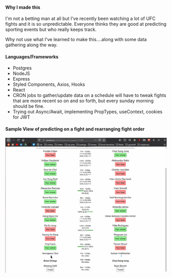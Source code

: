 #### Why I made this
I'm not a betting man at all but I've recently been watching a lot of UFC fights and it is so unpredictable. Everyone thinks they are good at predicting sporting events but who really keeps track.

Why not use what I've learned to make this....along with some data gathering along the way.

#### Languages/Frameworks
* Postgres
* NodeJS
* Express
* Styled Components, Axios, Hooks
* React
* CRON jobs to gather/update data on a schedule will have to tweak fights that are more recent so on and so forth, but every sunday morning should be fine.
* Trying out Async/Await, implementing PropTypes, useContext, cookies for JWT

#### Sample View of predicting on a fight and rearranging fight order
![ufc demo gif](demo/ufc-demo.gif)
